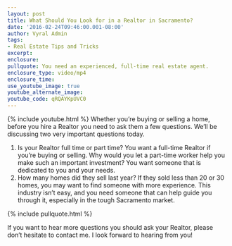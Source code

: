 ```yaml
---
layout: post
title: What Should You Look for in a Realtor in Sacramento?
date: '2016-02-24T09:46:00.001-08:00'
author: Vyral Admin
tags:
- Real Estate Tips and Tricks
excerpt:
enclosure:
pullquote: You need an experienced, full-time real estate agent.
enclosure_type: video/mp4
enclosure_time:
use_youtube_image: true
youtube_alternate_image:
youtube_code: qRQAYKpUVC0
---
```

{% include youtube.html %}
Whether you’re buying or selling a home, before you hire a Realtor you need to ask them a few questions. We’ll be discussing two very important questions today.
1. Is your Realtor full time or part time? You want a full-time Realtor if you’re buying or selling. Why would you let a part-time worker help you make such an important investment? You want someone that is dedicated to you and your needs.
1. How many homes did they sell last year? If they sold less than 20 or 30 homes, you may want to find someone with more experience. This industry isn’t easy, and you need someone that can help guide you through it, especially in the tough Sacramento market.

{% include pullquote.html %}

If you want to hear more questions you should ask your Realtor, please don’t hesitate to contact me. I look forward to hearing from you!

